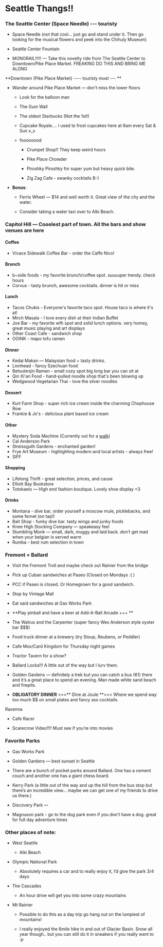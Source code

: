 # Seattle Thangs!!

### The Seattle Center (Space Needle) --- touristy

* Space Needle (not that cool… just go and stand under it. Then go looking for the musical flowers and peek into the Chihuly Museum)

* Seattle Center Fountain

* MONORAIL!!!!! — Take this novelty ride from The Seattle Center to Downtown/Pike Place Market. FREAKING DO THIS AND BRING ME ALONG

**Downtown (Pike Place Market) ---- touristy must --- **

* Wander around Pike Place Market — don’t miss the lower floors

    * Look for the balloon man

    * The Gum Wall

    * The oldest Starbucks (Not the 1st!)

    * Cupcake Royale…. I used to frost cupcakes here at 6am every Sat & Sun x_x

    * foooooood

        * Crumpet Shop!! They keep weird hours

        * Pike Place Chowder

        * Piroshky Piroshky for super yum but heavy quick bite. 

        * Zig Zag Cafe - swanky cocktails B-)

* **Bonus**:

    * Ferris Wheel — $14 and well worth it. Great view of the city and the water.

    * Consider taking a water taxi over to Alki Beach.

### Capitol Hill — Cooolest part of town. All the bars and show venues are here

#### Coffee
* Vivace Sidewalk Coffee Bar - order the Caffe Nico!

#### Brunch
* b~side foods - my favorite brunch/coffee spot. suuuuper trendy. check hours
* Corvus - tasty brunch, awesome cocktails. dinner is hit or miss

#### Lunch
* Tacos Chukis - Everyone's favorite taco spot. House taco is where it's at!
* Mirch Masala - I love every dish at their Indian Buffet
* Joe Bar - my favorite wfh spot and solid lunch options. very homey, great music playing and art displays
* Other Coast Cafe - sandwich shop
* OOINK - mapo tofu ramen

#### Dinner
* Kedai Makan — Malaysian food + tasty drinks.
* Lionhead - fancy Szechuan food 
* Betsutenjin Ramen - small cozy spot big long bar you can sit at
* Qin Xi'an Food - hand-pulled noodle shop that's been blowing up
* Wedgwood Vegetarian Thai - love the silver noodles

#### Dessert
* Kurt Farm Shop - super rich ice cream inside the charming Chophouse Row
* Frankie & Jo's - delicious plant based ice cream

#### Other
* Mystery Soda Machine (Currently out for a [walk](https://www.facebook.com/184905308242525/photos/a.211267202273002/1856138091119230/?type=3&theater))
* Cal Anderson Park
* Streissguth Gardens - enchanted garden!
* Frye Art Museum - highlighting modern and local artists - always free!
* SIFF 

#### Shopping
* Lifelong Thrift - great selection, prices, and cause
* Elliott Bay Bookstore
* Totokaelo — High end fashion boutique. Lovely shoe display <3

#### Drinks
* Montana - dive bar, order yourself a moscow mule, picklebacks, and some fernet (on tap!)
* Bait Shop - funky dive bar. tasty wings and junky foods
* Knee High Stocking Company — speakeasy feel
* Stumbling Monk — small, dark, muggy and laid back. don’t get mad when your belgian is served warm    
* Rumba - best rum selection in town

### Fremont + Ballard

* Visit the Fremont Troll and maybe check out Rainier from the bridge

* Pick up Cuban sandwiches at Paseo (Closed on Mondays :( )

* PCC if Paseo is closed. Or Homegrown for a good sandwich.

* Stop by Vintage Mall

* Eat said sandwiches at Gas Works Park

* **Play pinball and have a beer at Add-A-Ball Arcade +++ **

* The Walrus and the Carpenter (super fancy Wes Anderson style oyster bar $$$)

* Food truck dinner at a brewery (try Stoup, Reubens, or Peddler)

* Cafe Mox/Card Kingdom for Thursday night games

* Tractor Tavern for a show?

* Ballard Locks!!! A little out of the way but I lurv them.

* Golden Gardens — definitely a trek but you can catch a bus (61) there and it’s a great place to spend an evening. Man made white sand beach and firepits.

* **OBLIGATORY DINNER**  >>>** Dine at Joule **<<< Where we spend way too much $$ on small plates and fancy ass cocktails.

Ravenna

* Cafe Racer

* Scarecrow Video!!!! Must see if you’re into movies

### Favorite Parks

* Gas Works Park

* Golden Gardens  — best sunset in Seattle

* There are a bunch of pocket parks around Ballard. One has a cement couch and another one has a giant chess board.

* Kerry Park (a little out of the way and up the hill from the bus stop but there’s an incredible view… maybe we can get one of my friends to drive us there.)

* Discovery Park — 

* Magnuson park - go to the dog park even if you don't have a dog. great for full day adventure times

### Other places of note:

* West Seattle

    * Alki Beach

* Olympic National Park

    * Absolutely requires a car and to really enjoy it, I’d give the park 3/4 days

* The Cascades

    * An hour drive will get you into some crazy mountains

* Mt Rainier

    * Possible to do this as a day trip go hang out on the lumpiest of mountains!

    * I really enjoyed the 6mile hike in and out of Glacier Basin. Snow all year though.. but you can still do it in sneakers if you really want to :p
